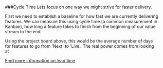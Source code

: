 ###Cycle Time
Lets focus on one way we might strive for faster delivery.

First we need to establish a baseline for how fast we are currently delivering features.
We can measure this using cycle time (a common measurement in Kanban), how long a feature takes to finish from the beginning of our value stream to the end.

Using the project board above, this would be the average number of days for features to go from 'Next' to 'Live'.
The real power comes from looking at

[Find more information on lead time](http://www.thoughtworks.com/insights/blog/feeling-slow-use-lead-time-find-out-why)

